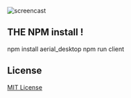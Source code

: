 ![screencast](https://cloud.githubusercontent.com/assets/499192/10754100/c0e1cc4c-7c95-11e5-9d3b-842d3acc2fd5.gif)

## THE NPM install ! 

npm install aerial_desktop
npm run client

## License
[MIT License](https://raw.githubusercontent.com/MichaelDimmitt/ScreenSaver_to_DesktopBackground_mac/master/LICENSE)

